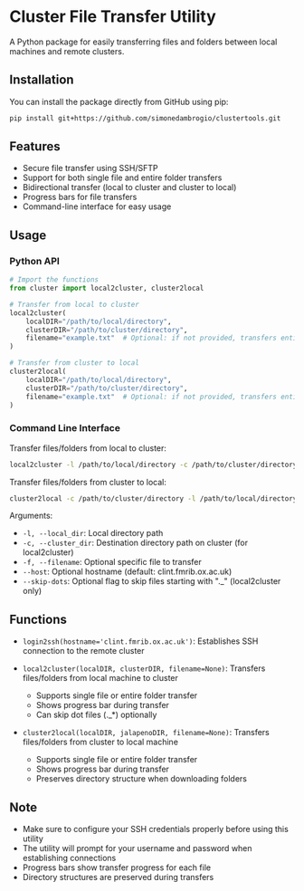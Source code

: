 # Cluster File Transfer Utility

A Python package for easily transferring files and folders between local machines and remote clusters.

## Installation

You can install the package directly from GitHub using pip:

```bash
pip install git+https://github.com/simonedambrogio/clustertools.git
```

## Features

- Secure file transfer using SSH/SFTP
- Support for both single file and entire folder transfers
- Bidirectional transfer (local to cluster and cluster to local)
- Progress bars for file transfers
- Command-line interface for easy usage

## Usage

### Python API

```python
# Import the functions
from cluster import local2cluster, cluster2local

# Transfer from local to cluster
local2cluster(
    localDIR="/path/to/local/directory",
    clusterDIR="/path/to/cluster/directory",
    filename="example.txt"  # Optional: if not provided, transfers entire folder
)

# Transfer from cluster to local
cluster2local(
    localDIR="/path/to/local/directory",
    clusterDIR="/path/to/cluster/directory",
    filename="example.txt"  # Optional: if not provided, transfers entire folder
)
```

### Command Line Interface

Transfer files/folders from local to cluster:
```bash
local2cluster -l /path/to/local/directory -c /path/to/cluster/directory [-f filename] [--skip-dots True/False] [--host hostname]
```

Transfer files/folders from cluster to local:
```bash
cluster2local -c /path/to/cluster/directory -l /path/to/local/directory [-f filename] [--host hostname]
```

Arguments:
- `-l, --local_dir`: Local directory path
- `-c, --cluster_dir`: Destination directory path on cluster (for local2cluster)
- `-f, --filename`: Optional specific file to transfer
- `--host`: Optional hostname (default: clint.fmrib.ox.ac.uk)
- `--skip-dots`: Optional flag to skip files starting with "._" (local2cluster only)

## Functions

- `login2ssh(hostname='clint.fmrib.ox.ac.uk')`: Establishes SSH connection to the remote cluster
- `local2cluster(localDIR, clusterDIR, filename=None)`: Transfers files/folders from local machine to cluster
  - Supports single file or entire folder transfer
  - Shows progress bar during transfer
  - Can skip dot files (._*) optionally

- `cluster2local(localDIR, jalapenoDIR, filename=None)`: Transfers files/folders from cluster to local machine
  - Supports single file or entire folder transfer
  - Shows progress bar during transfer
  - Preserves directory structure when downloading folders

## Note

- Make sure to configure your SSH credentials properly before using this utility
- The utility will prompt for your username and password when establishing connections
- Progress bars show transfer progress for each file
- Directory structures are preserved during transfers
